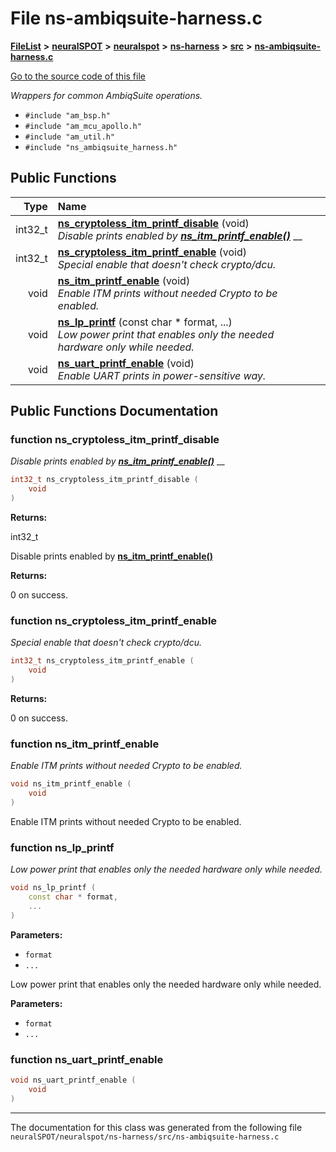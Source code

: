 

# File ns-ambiqsuite-harness.c



[**FileList**](files.md) **>** [**neuralSPOT**](dir_75594cce7c7773aa3cb253214bf56510.md) **>** [**neuralspot**](dir_b737d82f35ec218ac5a7ef4105db9c0e.md) **>** [**ns-harness**](dir_e0d7b3aff6df2cba2f05a768a095730e.md) **>** [**src**](dir_8df671c8e5b7eec7f2ec532421bc80bd.md) **>** [**ns-ambiqsuite-harness.c**](ns-ambiqsuite-harness_8c.md)

[Go to the source code of this file](ns-ambiqsuite-harness_8c_source.md)

_Wrappers for common AmbiqSuite operations._ 

* `#include "am_bsp.h"`
* `#include "am_mcu_apollo.h"`
* `#include "am_util.h"`
* `#include "ns_ambiqsuite_harness.h"`





































## Public Functions

| Type | Name |
| ---: | :--- |
|  int32\_t | [**ns\_cryptoless\_itm\_printf\_disable**](#function-ns_cryptoless_itm_printf_disable) (void) <br>_Disable prints enabled by_ [_**ns\_itm\_printf\_enable()**_](ns__ambiqsuite__harness_8h.md#function-ns_itm_printf_enable) __ |
|  int32\_t | [**ns\_cryptoless\_itm\_printf\_enable**](#function-ns_cryptoless_itm_printf_enable) (void) <br>_Special enable that doesn't check crypto/dcu._  |
|  void | [**ns\_itm\_printf\_enable**](#function-ns_itm_printf_enable) (void) <br>_Enable ITM prints without needed Crypto to be enabled._  |
|  void | [**ns\_lp\_printf**](#function-ns_lp_printf) (const char \* format, ...) <br>_Low power print that enables only the needed hardware only while needed._  |
|  void | [**ns\_uart\_printf\_enable**](#function-ns_uart_printf_enable) (void) <br>_Enable UART prints in power-sensitive way._  |




























## Public Functions Documentation




### function ns\_cryptoless\_itm\_printf\_disable 

_Disable prints enabled by_ [_**ns\_itm\_printf\_enable()**_](ns__ambiqsuite__harness_8h.md#function-ns_itm_printf_enable) __
```C++
int32_t ns_cryptoless_itm_printf_disable (
    void
) 
```





**Returns:**

int32\_t


Disable prints enabled by [**ns\_itm\_printf\_enable()**](ns__ambiqsuite__harness_8h.md#function-ns_itm_printf_enable)




**Returns:**

0 on success. 





        



### function ns\_cryptoless\_itm\_printf\_enable 

_Special enable that doesn't check crypto/dcu._ 
```C++
int32_t ns_cryptoless_itm_printf_enable (
    void
) 
```





**Returns:**

0 on success. 





        



### function ns\_itm\_printf\_enable 

_Enable ITM prints without needed Crypto to be enabled._ 
```C++
void ns_itm_printf_enable (
    void
) 
```



Enable ITM prints without needed Crypto to be enabled. 


        



### function ns\_lp\_printf 

_Low power print that enables only the needed hardware only while needed._ 
```C++
void ns_lp_printf (
    const char * format,
    ...
) 
```





**Parameters:**


* `format` 
* `...` 

Low power print that enables only the needed hardware only while needed.




**Parameters:**


* `format` 
* `...` 




        



### function ns\_uart\_printf\_enable 

```C++
void ns_uart_printf_enable (
    void
) 
```




------------------------------
The documentation for this class was generated from the following file `neuralSPOT/neuralspot/ns-harness/src/ns-ambiqsuite-harness.c`

